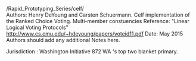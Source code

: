 /Rapid_Prototyping_Series/celf/  
Authors: Henry DeYoung and Carsten Schuermann.
Celf implementation of the Ranked Choice Voting.
Multi-member constuencies
Reference: "Linear Logical Voting Protocols" http://www.cs.cmu.edu/~hdeyoung/papers/voteid11.pdf
Date: May 2015
Authors should add any additional Notes here.

Jurisdiction : Washington Initiative 872 WA 's top two blanket primary.
